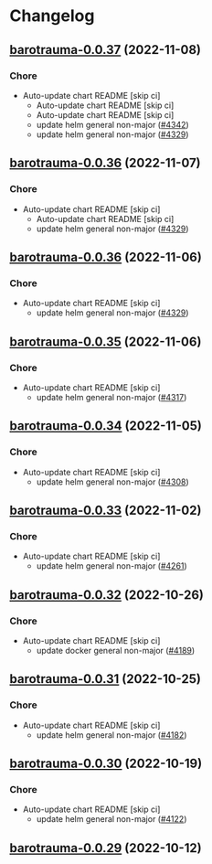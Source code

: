 # Changelog



## [barotrauma-0.0.37](https://github.com/truecharts/charts/compare/barotrauma-0.0.35...barotrauma-0.0.37) (2022-11-08)

### Chore

- Auto-update chart README [skip ci]
  - Auto-update chart README [skip ci]
  - Auto-update chart README [skip ci]
  - update helm general non-major ([#4342](https://github.com/truecharts/charts/issues/4342))
  - update helm general non-major ([#4329](https://github.com/truecharts/charts/issues/4329))




## [barotrauma-0.0.36](https://github.com/truecharts/charts/compare/barotrauma-0.0.35...barotrauma-0.0.36) (2022-11-07)

### Chore

- Auto-update chart README [skip ci]
  - Auto-update chart README [skip ci]
  - update helm general non-major ([#4329](https://github.com/truecharts/charts/issues/4329))




## [barotrauma-0.0.36](https://github.com/truecharts/charts/compare/barotrauma-0.0.35...barotrauma-0.0.36) (2022-11-06)

### Chore

- Auto-update chart README [skip ci]
  - update helm general non-major ([#4329](https://github.com/truecharts/charts/issues/4329))




## [barotrauma-0.0.35](https://github.com/truecharts/charts/compare/barotrauma-0.0.34...barotrauma-0.0.35) (2022-11-06)

### Chore

- Auto-update chart README [skip ci]
  - update helm general non-major ([#4317](https://github.com/truecharts/charts/issues/4317))




## [barotrauma-0.0.34](https://github.com/truecharts/charts/compare/barotrauma-0.0.33...barotrauma-0.0.34) (2022-11-05)

### Chore

- Auto-update chart README [skip ci]
  - update helm general non-major ([#4308](https://github.com/truecharts/charts/issues/4308))




## [barotrauma-0.0.33](https://github.com/truecharts/charts/compare/barotrauma-0.0.32...barotrauma-0.0.33) (2022-11-02)

### Chore

- Auto-update chart README [skip ci]
  - update helm general non-major ([#4261](https://github.com/truecharts/charts/issues/4261))




## [barotrauma-0.0.32](https://github.com/truecharts/charts/compare/barotrauma-0.0.31...barotrauma-0.0.32) (2022-10-26)

### Chore

- Auto-update chart README [skip ci]
  - update docker general non-major ([#4189](https://github.com/truecharts/charts/issues/4189))




## [barotrauma-0.0.31](https://github.com/truecharts/charts/compare/barotrauma-0.0.30...barotrauma-0.0.31) (2022-10-25)

### Chore

- Auto-update chart README [skip ci]
  - update helm general non-major ([#4182](https://github.com/truecharts/charts/issues/4182))




## [barotrauma-0.0.30](https://github.com/truecharts/charts/compare/barotrauma-0.0.29...barotrauma-0.0.30) (2022-10-19)

### Chore

- Auto-update chart README [skip ci]
  - update helm general non-major ([#4122](https://github.com/truecharts/charts/issues/4122))




## [barotrauma-0.0.29](https://github.com/truecharts/charts/compare/barotrauma-0.0.28...barotrauma-0.0.29) (2022-10-12)
